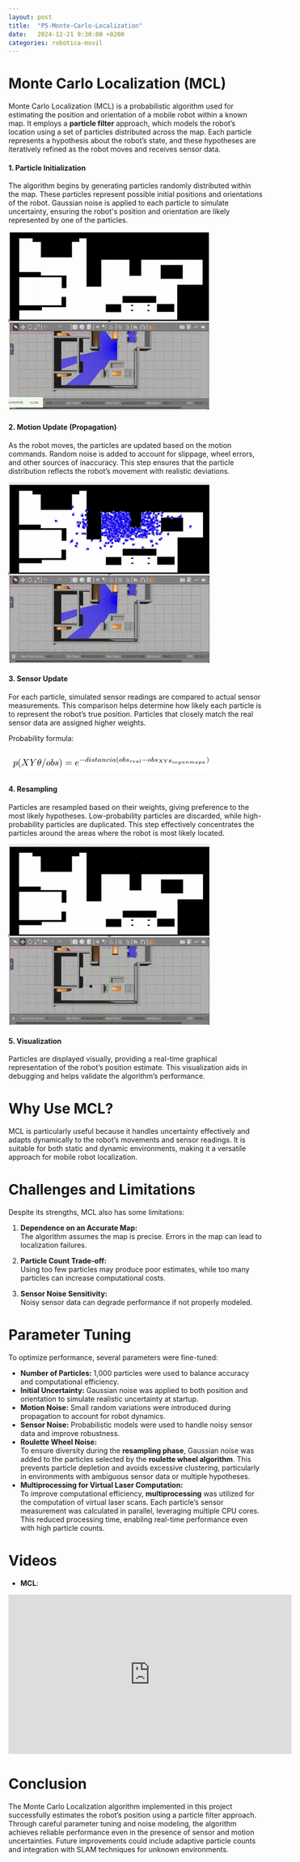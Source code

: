 ```yaml
---
layout: post
title:  "P5-Monte-Carlo-Localization"
date:   2024-12-21 9:30:00 +0200
categories: robotica-movil
---
```


# **Monte Carlo Localization (MCL)**

Monte Carlo Localization (MCL) is a probabilistic algorithm used for estimating the position and orientation of a mobile robot within a known map. It employs a **particle filter** approach, which models the robot’s location using a set of particles distributed across the map. Each particle represents a hypothesis about the robot’s state, and these hypotheses are iteratively refined as the robot moves and receives sensor data.

#### 1. Particle Initialization  
The algorithm begins by generating particles randomly distributed within the map. These particles represent possible initial positions and orientations of the robot. Gaussian noise is applied to each particle to simulate uncertainty, ensuring the robot's position and orientation are likely represented by one of the particles.

![Animación de ejemplo](/assets/random-start-filter.gif)

#### 2. Motion Update (Propagation)  
As the robot moves, the particles are updated based on the motion commands. Random noise is added to account for slippage, wheel errors, and other sources of inaccuracy. This step ensures that the particle distribution reflects the robot’s movement with realistic deviations.

![Animación de ejemplo](/assets/propagation-particles.gif)

#### 3. Sensor Update  
For each particle, simulated sensor readings are compared to actual sensor measurements. This comparison helps determine how likely each particle is to represent the robot’s true position. Particles that closely match the real sensor data are assigned higher weights.

Probability formula:

![Animación de ejemplo](/assets/images/formula.png)

#### 4. Resampling  
Particles are resampled based on their weights, giving preference to the most likely hypotheses. Low-probability particles are discarded, while high-probability particles are duplicated. This step effectively concentrates the particles around the areas where the robot is most likely located.

![Animación de ejemplo](/assets/resampling.gif)

#### 5. Visualization  
Particles are displayed visually, providing a real-time graphical representation of the robot’s position estimate. This visualization aids in debugging and helps validate the algorithm’s performance.

# **Why Use MCL?**

MCL is particularly useful because it handles uncertainty effectively and adapts dynamically to the robot’s movements and sensor readings. It is suitable for both static and dynamic environments, making it a versatile approach for mobile robot localization.

# **Challenges and Limitations**

Despite its strengths, MCL also has some limitations:  

1. **Dependence on an Accurate Map:**  
   The algorithm assumes the map is precise. Errors in the map can lead to localization failures.  

2. **Particle Count Trade-off:**  
   Using too few particles may produce poor estimates, while too many particles can increase computational costs.  

3. **Sensor Noise Sensitivity:**  
   Noisy sensor data can degrade performance if not properly modeled.  

# **Parameter Tuning**

To optimize performance, several parameters were fine-tuned:  

- **Number of Particles:** 1,000 particles were used to balance accuracy and computational efficiency.  
- **Initial Uncertainty:** Gaussian noise was applied to both position and orientation to simulate realistic uncertainty at startup.  
- **Motion Noise:** Small random variations were introduced during propagation to account for robot dynamics.  
- **Sensor Noise:** Probabilistic models were used to handle noisy sensor data and improve robustness.  
- **Roulette Wheel Noise:**  
  To ensure diversity during the **resampling phase**, Gaussian noise was added to the particles selected by the **roulette wheel algorithm**. This prevents particle depletion and avoids excessive clustering, particularly in environments with ambiguous sensor data or multiple hypotheses.  
 - **Multiprocessing for Virtual Laser Computation:**  
  To improve computational efficiency, **multiprocessing** was utilized for the computation of virtual laser scans. Each particle’s sensor measurement was calculated in parallel, leveraging multiple CPU cores. This reduced processing time, enabling real-time performance even with high particle counts.

# **Videos**

- **MCL**:
<div style="text-align: center;">
<iframe width="560" height="315" src="https://www.youtube.com/embed/PSR3bDRM7eE" frameborder="0" allowfullscreen></iframe>
</div>

# **Conclusion**

The Monte Carlo Localization algorithm implemented in this project successfully estimates the robot’s position using a particle filter approach. Through careful parameter tuning and noise modeling, the algorithm achieves reliable performance even in the presence of sensor and motion uncertainties. Future improvements could include adaptive particle counts and integration with SLAM techniques for unknown environments.

